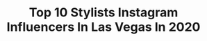 ---
title: Top 10 Stylists Instagram Influencers In Las Vegas In 2020
description: >-
  Find top stylists Instagram influencers in Las Vegas in 2020. Most popular hashtags: #lasvegas #stayhome #vegas #hair.
platform: Instagram
profiles:
  - username: "ashleenicolemua"
    fullname: >-
      Ashlee Zavala
    location: "United States"
    followers: 179979
    engagement: 314
    commentsToLikes: 0.075049
    id: ck14kpg6fqnkc0i190odgr9eq
    verified: false
    hashtags: "#posing, #babybear, #basics, #throwback"
  - username: "andreaeppolito"
    fullname: >-
      Andrea Eppolito
    location: "United States"
    followers: 20351
    engagement: 167
    commentsToLikes: 0.049848
    id: ck135bv6t0pi60i19t82rwqo9
    verified: false
    hashtags: "#weddingplanner, #lasvegas, #timelapse, #vegas"
  - username: "officially_miahgreen"
    fullname: >-
      Miah Green
    location: "United States"
    followers: 29091
    engagement: 301
    commentsToLikes: 0.054283
    id: ck13c90zez6n40i19i4j1bjc4
    verified: false
    hashtags: "#spreadyourwings, #playlistlive, #burberry, #beyourself"
  - username: "ryan_jerome"
    fullname: >-
      Ryan Jerome
    location: "United States"
    followers: 103978
    engagement: 242
    commentsToLikes: 0.017237
    id: ck0vzpesga8pa0i19h0outvab
    verified: false
    hashtags: "#chloe, #visiticeland, #vegasbaby, #menswear"
  - username: "parul.gauba"
    fullname: >-
      Parul Gauba
    location: "United States"
    followers: 48267
    engagement: 85
    commentsToLikes: 0.006078
    id: ck8sxb18xgqkh0j781pclkify
    verified: false
    hashtags: "#pastel, #corset, #navypier, #pineapple"
  - username: "chitabeseau"
    fullname: >-
      Chita Beseau
    location: "United States"
    followers: 77144
    engagement: 65
    commentsToLikes: 0.061138
    id: ck0w6gvhw8i230i19rk8qkhqa
    verified: true
    hashtags: "#studiohair, #braidsfordays, #hairexpert, #buzzcut"
  - username: "imjustdali"
    fullname: >-
      Dalila Mussaffi Tabbae
    location: "United States"
    followers: 8010
    engagement: 484
    commentsToLikes: 0.088187
    id: ck0w4mmuqzca70i1917bx1k4v
    verified: false
    hashtags: "#lasvegaslife, #lasvegastrip, #happyfirstanniversary, #dfw"
  - username: "sowkya.reddy"
    fullname: >-
      Sowkya Reddy
    location: "United States"
    followers: 81366
    engagement: 215
    commentsToLikes: 0.008515
    id: ck134pddmxjwh0i19kkfa7xyq
    verified: false
    hashtags: "#beachvibes, #indianblogger, #coupleshoot, #roselikeglow"
  - username: "redbykissformen"
    fullname: >-
      RED by KISS for MEN
    location: "United States"
    followers: 46421
    engagement: 71
    commentsToLikes: 0.012691
    id: ck0txoe99jvps0i194esjfyo4
    verified: false
    hashtags: "#naturalwaves, #naturalhaircommunity, #bowwowdurag, #femaleempowerment"
  - username: "jazmincarina"
    fullname: >-
      ℂ𝕒𝕣𝕚𝕟𝕒 𝕁𝕒𝕫𝕞𝕚𝕟 🍑
    location: "United States"
    followers: 48021
    engagement: 362
    commentsToLikes: 0.028448
    id: ck5zse0szybn10i14mx0bs9j9
    verified: false
    hashtags: "#rebdolls, #hairgoals, #latinas, #girl"
---